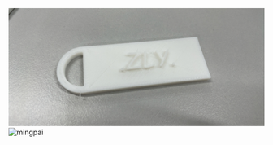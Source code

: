 ![](mingpai.png)![mingpai](https://user-images.githubusercontent.com/82360526/114670217-592ed100-9d35-11eb-8289-460bc92a4480.png)

